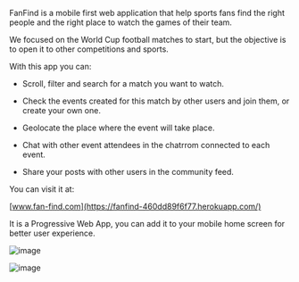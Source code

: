 FanFind is a mobile first web application that help sports fans find the right people and the right place to watch the games of their team.

We focused on the World Cup football matches to start, but the objective is to open it to other competitions and sports.

With this app you can:

- Scroll, filter and search for a match you want to watch. 

- Check the events created for this match by other users and join them, or create your own one.

- Geolocate the place where the event will take place.

- Chat with other event attendees in the chatrrom connected to each event.

- Share your posts with other users in the community feed.

You can visit it at:

[www.fan-find.com](https://fanfind-460dd89f6f77.herokuapp.com/)

It is a Progressive Web App, you can add it to your mobile home screen for better user experience.


![image](https://user-images.githubusercontent.com/115022601/207637739-6a6e1f55-57a1-40bd-b7a5-5b65862048df.png)

![image](https://user-images.githubusercontent.com/115022601/207637168-f559dfec-ee30-4fef-910e-d76d057cb3b7.png)
